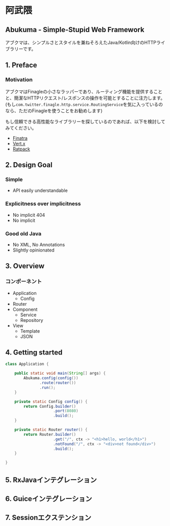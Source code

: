 # 阿武隈
## Abukuma - Simple-Stupid Web Framework

アブクマは、シンプルさとスタイルを兼ねそろえたJava/Kotlin向けのHTTPライブラリーです。


## 1. Preface

### Motivation

アブクマはFinagleの小さなラッパーであり、ルーティング機能を提供することと、簡潔なHTTPリクエスト/レスポンスの操作を可能とすることに注力します。  
(もし`com.twitter.finagle.http.service.RoutingService`を気に入っているのなら、ただのFinagleを使うことをお勧めします)  

もし信頼できる高性能なライブラリーを探しているのであれば、以下を検討してみてください。

* [Finatra](https://twitter.github.io/finatra)
* [Vert.x](http://vertx.io)
* [Ratpack](https://ratpack.io)


## 2. Design Goal

### Simple

* API easily understandable

### Explicitness over implicitness

* No implicit 404
* No implicit 

### Good old Java

* No XML, No Annotations
* Slightly opinionated


## 3. Overview

### コンポーネント

* Application
    * Config
* Router
* Component
    * Service
    * Repository
* View
    * Template
    * JSON


## 4. Getting started

```java
class Application {

    public static void main(String[] args) {
        Abukuma.config(config())
               .route(router())
               .run();
    }

    private static Config config() {
        return Config.builder()
                     .port(8080)
                     .build();
    }

    private static Router router() {
        return Router.builder()
                     .get("/", ctx -> "<h1>hello, world</h1>")
                     .notFound("/", ctx -> "<div>not found</div>")
                     .build();
    }

}
```


## 5. RxJavaインテグレーション


## 6. Guiceインテグレーション


## 7. Sessionエクステンション

